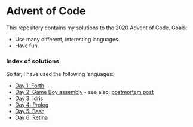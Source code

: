 # Advent of Code

This repository contains my solutions to the 2020 Advent of Code. Goals:

 - Use many different, interesting languages.
 - Have fun.

### Index of solutions

So far, I have used the following languages:

 - [Day 1: Forth](2020/day1)
 - [Day 2: Game Boy assembly](2020/day2) - see also: [postmortem post](https://www.reddit.com/r/adventofcode/comments/k5j2f7/2020_day_2_game_boy_assembly_turns_out_you_write/)
 - [Day 3: Idris](2020/day3)
 - [Day 4: Prolog](2020/day4)
 - [Day 5: Bash](2020/day5)
 - [Day 6: Retina](2020/day6)
